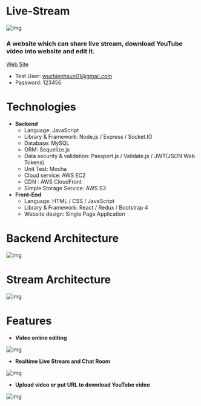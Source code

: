 # Live-Stream
![img](https://i.imgur.com/clQLbnR.jpg)

### **A website which can share live stream, download YouTube video into website and edit it.**

[Web Site](https://www.wuhsun.com "Title")

* Test User: wuchienhsun01@gmail.com
* Password: 123456

# Technologies

* **Backend**
  * Language: JavaScript
  * Library & Framework: Node.js / Express / Socket.IO
  * Database: MySQL
  * ORM: Sequelize.js
  * Data security & validation: Passport.js / Validate.js / JWT(JSON Web Tokens)
  * Unit Test: Mocha
  * Cloud service: AWS EC2
  * CDN : AWS CloudFront
  * Simple Storage Service: AWS S3
* **Front-End**
  * Language: HTML / CSS / JavaScript
  * Library & Framework: React / Redux / Bootstrap 4
  * Website design: Single Page Application
# Backend Architecture

![img](https://i.imgur.com/AJXKc5p.png)

# Stream Architecture

![img](https://i.imgur.com/80pdYDB.png)

# Features


* **Video online editing**

![img](https://i.imgur.com/PuwVSHp.png)

* **Realtime Live Stream and Chat Room**

![img](https://i.imgur.com/uJ44Wql.png)

* **Upload video or put URL to download YouTobe video**

![img](https://i.imgur.com/m0oHlb6.png)





